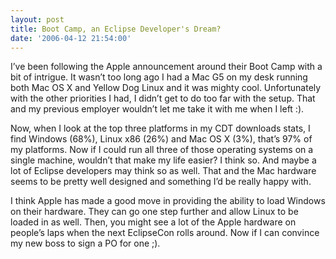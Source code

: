 ```yaml
---
layout: post
title: Boot Camp, an Eclipse Developer's Dream?
date: '2006-04-12 21:54:00'
---
```



I’ve been following the Apple announcement around their Boot Camp with a bit of intrigue. It wasn’t too long ago I had a Mac G5 on my desk running both Mac OS X and Yellow Dog Linux and it was mighty cool. Unfortunately with the other priorities I had, I didn’t get to do too far with the setup. That and my previous employer wouldn’t let me take it with me when I left :).

Now, when I look at the top three platforms in my CDT downloads stats, I find Windows (68%), Linux x86 (26%) and Mac OS X (3%), that’s 97% of my platforms. Now if I could run all three of those operating systems on a single machine, wouldn’t that make my life easier? I think so. And maybe a lot of Eclipse developers may think so as well. That and the Mac hardware seems to be pretty well designed and something I’d be really happy with.

I think Apple has made a good move in providing the ability to load Windows on their hardware. They can go one step further and allow Linux to be loaded in as well. Then, you might see a lot of the Apple hardware on people’s laps when the next EclipseCon rolls around. Now if I can convince my new boss to sign a PO for one ;).



